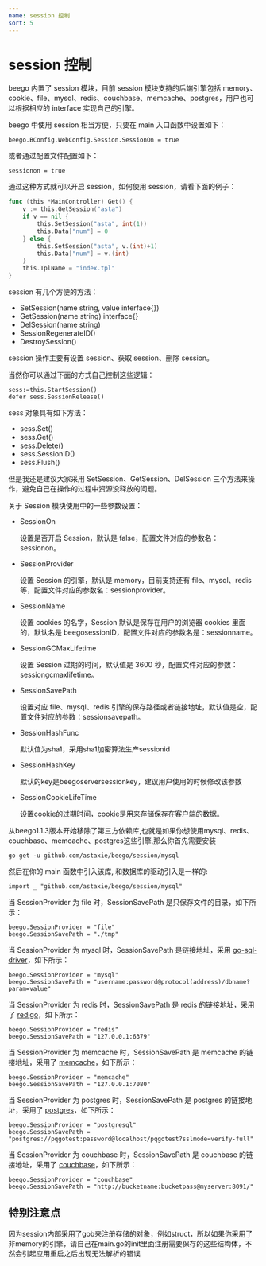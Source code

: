 ```yaml
---
name: session 控制
sort: 5
---
```


# session 控制
 
beego 内置了 session 模块，目前 session 模块支持的后端引擎包括 memory、cookie、file、mysql、redis、couchbase、memcache、postgres，用户也可以根据相应的 interface 实现自己的引擎。

beego 中使用 session 相当方便，只要在 main 入口函数中设置如下：

	beego.BConfig.WebConfig.Session.SessionOn = true

或者通过配置文件配置如下：

	sessionon = true

通过这种方式就可以开启 session，如何使用 session，请看下面的例子：

```go
func (this *MainController) Get() {
	v := this.GetSession("asta")
	if v == nil {
		this.SetSession("asta", int(1))
		this.Data["num"] = 0
	} else {
		this.SetSession("asta", v.(int)+1)
		this.Data["num"] = v.(int)
	}
	this.TplName = "index.tpl"
}
```

session 有几个方便的方法：

- SetSession(name string, value interface{})
- GetSession(name string) interface{}
- DelSession(name string)
- SessionRegenerateID()
- DestroySession()

session 操作主要有设置 session、获取 session、删除 session。

当然你可以通过下面的方式自己控制这些逻辑：

	sess:=this.StartSession()
	defer sess.SessionRelease()

sess 对象具有如下方法：

* sess.Set()
* sess.Get()
* sess.Delete()
* sess.SessionID()
* sess.Flush()

但是我还是建议大家采用 SetSession、GetSession、DelSession 三个方法来操作，避免自己在操作的过程中资源没释放的问题。

关于 Session 模块使用中的一些参数设置：

- SessionOn

	设置是否开启 Session，默认是 false，配置文件对应的参数名：sessionon。

- SessionProvider

	设置 Session 的引擎，默认是 memory，目前支持还有 file、mysql、redis 等，配置文件对应的参数名：sessionprovider。

- SessionName

	设置 cookies 的名字，Session 默认是保存在用户的浏览器 cookies 里面的，默认名是 beegosessionID，配置文件对应的参数名是：sessionname。

- SessionGCMaxLifetime

	设置 Session 过期的时间，默认值是 3600 秒，配置文件对应的参数：sessiongcmaxlifetime。

- SessionSavePath

	设置对应 file、mysql、redis 引擎的保存路径或者链接地址，默认值是空，配置文件对应的参数：sessionsavepath。
	
- SessionHashFunc

	默认值为sha1，采用sha1加密算法生产sessionid
	
- SessionHashKey

	默认的key是beegoserversessionkey，建议用户使用的时候修改该参数
	
- SessionCookieLifeTime

	设置cookie的过期时间，cookie是用来存储保存在客户端的数据。

从beego1.1.3版本开始移除了第三方依赖库,也就是如果你想使用mysql、redis、couchbase、memcache、postgres这些引擎,那么你首先需要安装

	go get -u github.com/astaxie/beego/session/mysql 
	
然后在你的 main 函数中引入该库, 和数据库的驱动引入是一样的:

	import _ "github.com/astaxie/beego/session/mysql"	

当 SessionProvider 为 file 时，SessionSavePath 是只保存文件的目录，如下所示：

	beego.SessionProvider = "file"
	beego.SessionSavePath = "./tmp"

当 SessionProvider 为 mysql 时，SessionSavePath 是链接地址，采用 [go-sql-driver](https://github.com/go-sql-driver/mysql)，如下所示：

	beego.SessionProvider = "mysql"
	beego.SessionSavePath = "username:password@protocol(address)/dbname?param=value"

当 SessionProvider 为 redis 时，SessionSavePath 是 redis 的链接地址，采用了 [redigo](https://github.com/garyburd/redigo)，如下所示：

	beego.SessionProvider = "redis"
	beego.SessionSavePath = "127.0.0.1:6379"
	
当 SessionProvider 为 memcache 时，SessionSavePath 是 memcache 的链接地址，采用了 [memcache](https://github.com/beego/memcache)，如下所示：

	beego.SessionProvider = "memcache"
	beego.SessionSavePath = "127.0.0.1:7080"
	
当 SessionProvider 为 postgres 时，SessionSavePath 是 postgres 的链接地址，采用了 [postgres](https://github.com/lib/pq)，如下所示：

	beego.SessionProvider = "postgresql"
	beego.SessionSavePath = "postgres://pqgotest:password@localhost/pqgotest?sslmode=verify-full"
	
当 SessionProvider 为 couchbase 时，SessionSavePath 是 couchbase 的链接地址，采用了 [couchbase](https://github.com/couchbaselabs/go-couchbase)，如下所示：

	beego.SessionProvider = "couchbase"
	beego.SessionSavePath = "http://bucketname:bucketpass@myserver:8091/"		
    
    
## 特别注意点
因为session内部采用了gob来注册存储的对象，例如struct，所以如果你采用了非memory的引擎，请自己在main.go的init里面注册需要保存的这些结构体，不然会引起应用重启之后出现无法解析的错误    	
